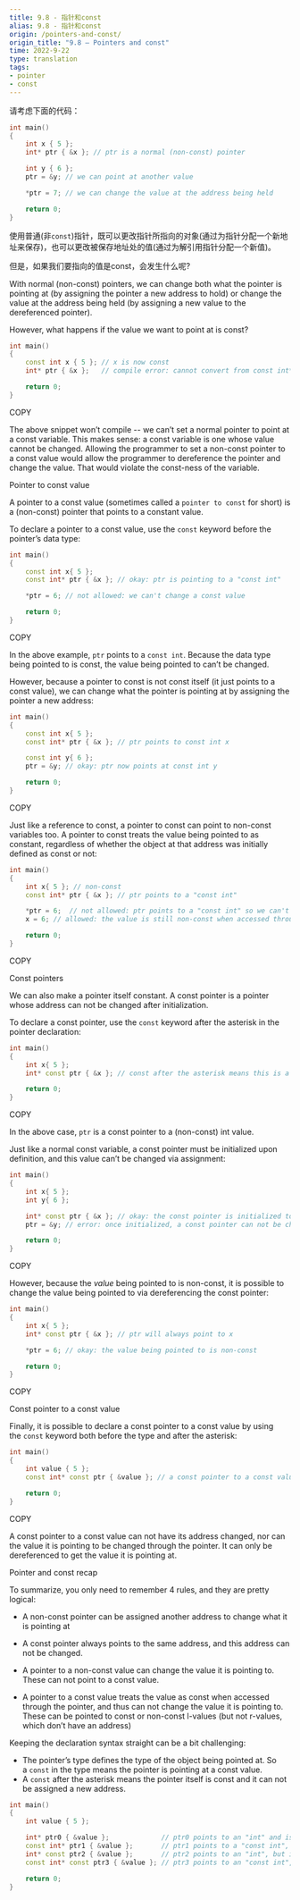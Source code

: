 ```yaml
---
title: 9.8 - 指针和const
alias: 9.8 - 指针和const
origin: /pointers-and-const/
origin_title: "9.8 — Pointers and const"
time: 2022-9-22
type: translation
tags:
- pointer
- const
---
```


请考虑下面的代码：

```cpp
int main()
{
    int x { 5 };
    int* ptr { &x }; // ptr is a normal (non-const) pointer

    int y { 6 };
    ptr = &y; // we can point at another value

    *ptr = 7; // we can change the value at the address being held

    return 0;
}
```

使用普通(非`const`)指针，既可以更改指针所指向的对象(通过为指针分配一个新地址来保存)，也可以更改被保存地址处的值(通过为解引用指针分配一个新值)。

但是，如果我们要指向的值是const，会发生什么呢?


With normal (non-const) pointers, we can change both what the pointer is pointing at (by assigning the pointer a new address to hold) or change the value at the address being held (by assigning a new value to the dereferenced pointer).

However, what happens if the value we want to point at is const?

```cpp
int main()
{
    const int x { 5 }; // x is now const
    int* ptr { &x };   // compile error: cannot convert from const int* to int*

    return 0;
}
```

COPY

The above snippet won’t compile -- we can’t set a normal pointer to point at a const variable. This makes sense: a const variable is one whose value cannot be changed. Allowing the programmer to set a non-const pointer to a const value would allow the programmer to dereference the pointer and change the value. That would violate the const-ness of the variable.

Pointer to const value

A pointer to a const value (sometimes called a `pointer to const` for short) is a (non-const) pointer that points to a constant value.

To declare a pointer to a const value, use the `const` keyword before the pointer’s data type:

```cpp
int main()
{
    const int x{ 5 };
    const int* ptr { &x }; // okay: ptr is pointing to a "const int"

    *ptr = 6; // not allowed: we can't change a const value

    return 0;
}
```

COPY

In the above example, `ptr` points to a `const int`. Because the data type being pointed to is const, the value being pointed to can’t be changed.

However, because a pointer to const is not const itself (it just points to a const value), we can change what the pointer is pointing at by assigning the pointer a new address:

```cpp
int main()
{
    const int x{ 5 };
    const int* ptr { &x }; // ptr points to const int x

    const int y{ 6 };
    ptr = &y; // okay: ptr now points at const int y

    return 0;
}
```

COPY

Just like a reference to const, a pointer to const can point to non-const variables too. A pointer to const treats the value being pointed to as constant, regardless of whether the object at that address was initially defined as const or not:

```cpp
int main()
{
    int x{ 5 }; // non-const
    const int* ptr { &x }; // ptr points to a "const int"

    *ptr = 6;  // not allowed: ptr points to a "const int" so we can't change the value through ptr
    x = 6; // allowed: the value is still non-const when accessed through non-const identifier x

    return 0;
}
```

COPY

Const pointers

We can also make a pointer itself constant. A const pointer is a pointer whose address can not be changed after initialization.

To declare a const pointer, use the `const` keyword after the asterisk in the pointer declaration:

```cpp
int main()
{
    int x{ 5 };
    int* const ptr { &x }; // const after the asterisk means this is a const pointer

    return 0;
}
```

COPY

In the above case, `ptr` is a const pointer to a (non-const) int value.

Just like a normal const variable, a const pointer must be initialized upon definition, and this value can’t be changed via assignment:

```cpp
int main()
{
    int x{ 5 };
    int y{ 6 };

    int* const ptr { &x }; // okay: the const pointer is initialized to the address of x
    ptr = &y; // error: once initialized, a const pointer can not be changed.

    return 0;
}
```

COPY

However, because the _value_ being pointed to is non-const, it is possible to change the value being pointed to via dereferencing the const pointer:

```cpp
int main()
{
    int x{ 5 };
    int* const ptr { &x }; // ptr will always point to x

    *ptr = 6; // okay: the value being pointed to is non-const

    return 0;
}
```

COPY

Const pointer to a const value

Finally, it is possible to declare a const pointer to a const value by using the `const` keyword both before the type and after the asterisk:

```cpp
int main()
{
    int value { 5 };
    const int* const ptr { &value }; // a const pointer to a const value

    return 0;
}
```

COPY

A const pointer to a const value can not have its address changed, nor can the value it is pointing to be changed through the pointer. It can only be dereferenced to get the value it is pointing at.

Pointer and const recap

To summarize, you only need to remember 4 rules, and they are pretty logical:

-   A non-const pointer can be assigned another address to change what it is pointing at
-   A const pointer always points to the same address, and this address can not be changed.

-   A pointer to a non-const value can change the value it is pointing to. These can not point to a const value.
-   A pointer to a const value treats the value as const when accessed through the pointer, and thus can not change the value it is pointing to. These can be pointed to const or non-const l-values (but not r-values, which don’t have an address)

Keeping the declaration syntax straight can be a bit challenging:

-   The pointer’s type defines the type of the object being pointed at. So a `const` in the type means the pointer is pointing at a const value.
-   A `const` after the asterisk means the pointer itself is const and it can not be assigned a new address.

```cpp
int main()
{
    int value { 5 };

    int* ptr0 { &value };             // ptr0 points to an "int" and is not const itself, so this is a normal pointer.
    const int* ptr1 { &value };       // ptr1 points to a "const int", but is not const itself, so this is a pointer to a const value.
    int* const ptr2 { &value };       // ptr2 points to an "int", but is const itself, so this is a const pointer (to a non-const value).
    const int* const ptr3 { &value }; // ptr3 points to an "const int", and it is const itself, so this is a const pointer to a const value.

    return 0;
}
```